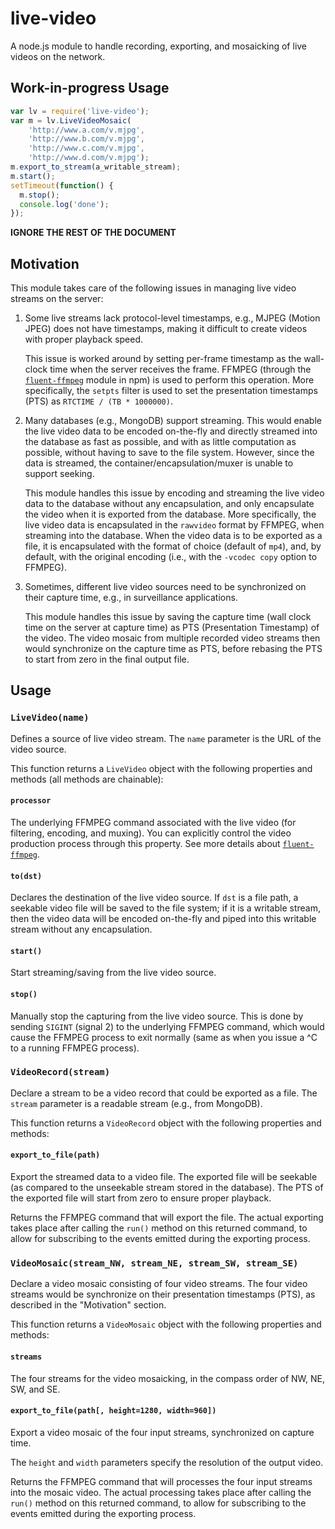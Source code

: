 # live-video
A node.js module to handle recording, exporting, and mosaicking of live videos
on the network.

## Work-in-progress Usage

```javascript
var lv = require('live-video');
var m = lv.LiveVideoMosaic(
    'http://www.a.com/v.mjpg',
    'http://www.b.com/v.mjpg',
    'http://www.c.com/v.mjpg',
    'http://www.d.com/v.mjpg');
m.export_to_stream(a_writable_stream);
m.start();
setTimeout(function() {
  m.stop();
  console.log('done');
});
```

**IGNORE THE REST OF THE DOCUMENT**

## Motivation

This module takes care of the following issues in managing live video streams
on the server:

1. Some live streams lack protocol-level timestamps, e.g., MJPEG (Motion JPEG)
   does not have timestamps, making it difficult to create videos with proper
   playback speed.

   This issue is worked around by setting per-frame timestamp as the wall-clock
   time when the server receives the frame.  FFMPEG (through the
   [`fluent-ffmpeg`](https://github.com/fluent-ffmpeg/node-fluent-ffmpeg)
   module in npm) is used to perform this operation.  More specifically, the
   `setpts` filter is used to set the presentation timestamps (PTS) as
   `RTCTIME / (TB * 1000000)`.

2. Many databases (e.g., MongoDB) support streaming.  This would enable the
   live video data to be encoded on-the-fly and directly streamed into the
   database as fast as possible, and with as little computation as possible,
   without having to save to the file system.  However, since the data is
   streamed, the container/encapsulation/muxer is unable to support seeking.

   This module handles this issue by encoding and streaming the live video data
   to the database without any encapsulation, and only encapsulate the video
   when it is exported from the database.  More specifically, the live video
   data is encapsulated in the `rawvideo` format by FFMPEG, when streaming into
   the database.  When the video data is to be exported as a file, it is
   encapsulated with the format of choice (default of `mp4`), and, by default,
   with the original encoding (i.e., with the `-vcodec copy` option to FFMPEG).

3. Sometimes, different live video sources need to be synchronized on their
   capture time, e.g., in surveillance applications.

   This module handles this issue by saving the capture time (wall clock time
   on the server at capture time) as PTS (Presentation Timestamp) of the video.
   The video mosaic from multiple recorded video streams then would synchronize
   on the capture time as PTS, before rebasing the PTS to start from zero in
   the final output file.

## Usage

### `LiveVideo(name)`

Defines a source of live video stream.  The `name` parameter is the URL of the
video source.

This function returns a `LiveVideo` object with the following properties and
methods (all methods are chainable):

#### `processor`

The underlying FFMPEG command associated with the live video (for filtering,
encoding, and muxing).  You can explicitly control the video production process
through this property.  See more details about
[`fluent-ffmpeg`](https://github.com/fluent-ffmpeg/node-fluent-ffmpeg).

#### `to(dst)`

Declares the destination of the live video source.  If `dst` is a file path, a
seekable video file will be saved to the file system; if it is a writable
stream, then the video data will be encoded on-the-fly and piped into this
writable stream without any encapsulation.

#### `start()`

Start streaming/saving from the live video source.

#### `stop()`

Manually stop the capturing from the live video source.  This is done by
sending `SIGINT` (signal 2) to the underlying FFMPEG command, which would cause
the FFMPEG process to exit normally (same as when you issue a ^C to a running
FFMPEG process).

### `VideoRecord(stream)`

Declare a stream to be a video record that could be exported as a file.  The
`stream` parameter is a readable stream (e.g., from MongoDB).

This function returns a `VideoRecord` object with the following properties and
methods:

#### `export_to_file(path)`

Export the streamed data to a video file.  The exported file will be seekable
(as compared to the unseekable stream stored in the database).  The PTS of the
exported file will start from zero to ensure proper playback.

Returns the FFMPEG command that will export the file.  The actual exporting
takes place after calling the `run()` method on this returned command, to allow
for subscribing to the events emitted during the exporting process.

### `VideoMosaic(stream_NW, stream_NE, stream_SW, stream_SE)`

Declare a video mosaic consisting of four video streams.  The four video
streams would be synchronize on their presentation timestamps (PTS), as
described in the "Motivation" section.

This function returns a `VideoMosaic` object with the following properties and
methods:

#### `streams`

The four streams for the video mosaicking, in the compass order of NW, NE, SW,
and SE.

#### `export_to_file(path[, height=1280, width=960])`

Export a video mosaic of the four input streams, synchronized on capture time.

The `height` and `width` parameters specify the resolution of the output video.

Returns the FFMPEG command that will processes the four input streams into the
mosaic video.  The actual processing takes place after calling the `run()`
method on this returned command, to allow for subscribing to the events emitted
during the exporting process.
